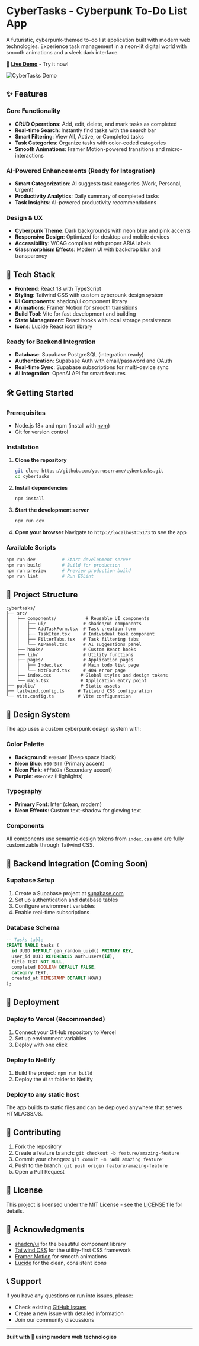 # CyberTasks - Cyberpunk To-Do List App

A futuristic, cyberpunk-themed to-do list application built with modern web technologies. Experience task management in a neon-lit digital world with smooth animations and a sleek dark interface.

🚀 **[Live Demo](https://neon-sync-todo.lovable.app)** - Try it now!

![CyberTasks Demo](https://via.placeholder.com/800x400/0a0a0f/00f5ff?text=CyberTasks+Demo)

## ✨ Features

### Core Functionality
- **CRUD Operations**: Add, edit, delete, and mark tasks as completed
- **Real-time Search**: Instantly find tasks with the search bar
- **Smart Filtering**: View All, Active, or Completed tasks
- **Task Categories**: Organize tasks with color-coded categories
- **Smooth Animations**: Framer Motion-powered transitions and micro-interactions

### AI-Powered Enhancements (Ready for Integration)
- **Smart Categorization**: AI suggests task categories (Work, Personal, Urgent)
- **Productivity Analytics**: Daily summary of completed tasks
- **Task Insights**: AI-powered productivity recommendations

### Design & UX
- **Cyberpunk Theme**: Dark backgrounds with neon blue and pink accents
- **Responsive Design**: Optimized for desktop and mobile devices
- **Accessibility**: WCAG compliant with proper ARIA labels
- **Glassmorphism Effects**: Modern UI with backdrop blur and transparency

## 🚀 Tech Stack

- **Frontend**: React 18 with TypeScript
- **Styling**: Tailwind CSS with custom cyberpunk design system
- **UI Components**: shadcn/ui component library
- **Animations**: Framer Motion for smooth transitions
- **Build Tool**: Vite for fast development and building
- **State Management**: React hooks with local storage persistence
- **Icons**: Lucide React icon library

### Ready for Backend Integration
- **Database**: Supabase PostgreSQL (integration ready)
- **Authentication**: Supabase Auth with email/password and OAuth
- **Real-time Sync**: Supabase subscriptions for multi-device sync
- **AI Integration**: OpenAI API for smart features

## 🛠️ Getting Started

### Prerequisites
- Node.js 18+ and npm (install with [nvm](https://github.com/nvm-sh/nvm))
- Git for version control

### Installation

1. **Clone the repository**
   ```bash
   git clone https://github.com/yourusername/cybertasks.git
   cd cybertasks
   ```

2. **Install dependencies**
   ```bash
   npm install
   ```

3. **Start the development server**
   ```bash
   npm run dev
   ```

4. **Open your browser**
   Navigate to `http://localhost:5173` to see the app

### Available Scripts

```bash
npm run dev          # Start development server
npm run build        # Build for production
npm run preview      # Preview production build
npm run lint         # Run ESLint
```

## 📁 Project Structure

```
cybertasks/
├── src/
│   ├── components/           # Reusable UI components
│   │   ├── ui/              # shadcn/ui components
│   │   ├── AddTaskForm.tsx  # Task creation form
│   │   ├── TaskItem.tsx     # Individual task component
│   │   ├── FilterTabs.tsx   # Task filtering tabs
│   │   └── AIPanel.tsx      # AI suggestions panel
│   ├── hooks/               # Custom React hooks
│   ├── lib/                 # Utility functions
│   ├── pages/               # Application pages
│   │   ├── Index.tsx        # Main todo list page
│   │   └── NotFound.tsx     # 404 error page
│   ├── index.css           # Global styles and design tokens
│   └── main.tsx            # Application entry point
├── public/                 # Static assets
├── tailwind.config.ts     # Tailwind CSS configuration
└── vite.config.ts         # Vite configuration
```

## 🎨 Design System

The app uses a custom cyberpunk design system with:

### Color Palette
- **Background**: `#0a0a0f` (Deep space black)
- **Neon Blue**: `#00f5ff` (Primary accent)
- **Neon Pink**: `#ff007a` (Secondary accent)  
- **Purple**: `#8e2de2` (Highlights)

### Typography
- **Primary Font**: Inter (clean, modern)
- **Neon Effects**: Custom text-shadow for glowing text

### Components
All components use semantic design tokens from `index.css` and are fully customizable through Tailwind CSS.

## 🔌 Backend Integration (Coming Soon)

### Supabase Setup
1. Create a Supabase project at [supabase.com](https://supabase.com)
2. Set up authentication and database tables
3. Configure environment variables
4. Enable real-time subscriptions

### Database Schema
```sql
-- Tasks table
CREATE TABLE tasks (
  id UUID DEFAULT gen_random_uuid() PRIMARY KEY,
  user_id UUID REFERENCES auth.users(id),
  title TEXT NOT NULL,
  completed BOOLEAN DEFAULT FALSE,
  category TEXT,
  created_at TIMESTAMP DEFAULT NOW()
);
```

## 🚀 Deployment

### Deploy to Vercel (Recommended)
1. Connect your GitHub repository to Vercel
2. Set up environment variables
3. Deploy with one click

### Deploy to Netlify
1. Build the project: `npm run build`
2. Deploy the `dist` folder to Netlify

### Deploy to any static host
The app builds to static files and can be deployed anywhere that serves HTML/CSS/JS.

## 🤝 Contributing

1. Fork the repository
2. Create a feature branch: `git checkout -b feature/amazing-feature`
3. Commit your changes: `git commit -m 'Add amazing feature'`
4. Push to the branch: `git push origin feature/amazing-feature`
5. Open a Pull Request

## 📄 License

This project is licensed under the MIT License - see the [LICENSE](LICENSE) file for details.

## 🙏 Acknowledgments

- [shadcn/ui](https://ui.shadcn.com/) for the beautiful component library
- [Tailwind CSS](https://tailwindcss.com/) for the utility-first CSS framework
- [Framer Motion](https://www.framer.com/motion/) for smooth animations
- [Lucide](https://lucide.dev/) for the clean, consistent icons

## 📞 Support

If you have any questions or run into issues, please:
- Check existing [GitHub Issues](https://github.com/yourusername/cybertasks/issues)
- Create a new issue with detailed information
- Join our community discussions

---

**Built with 💙 using modern web technologies**
